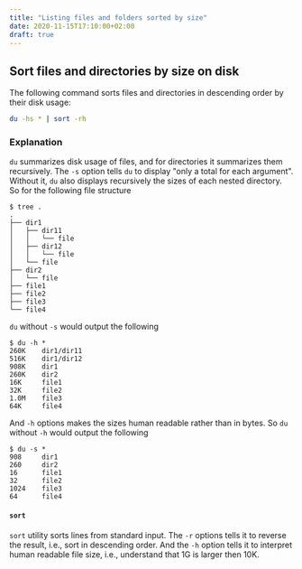 ```yaml
---
title: "Listing files and folders sorted by size"
date: 2020-11-15T17:10:00+02:00
draft: true
---
```


## Sort files and directories by size on disk

The following command sorts files and directories in descending order by their
disk usage:

```bash
du -hs * | sort -rh
```

### Explanation

`du` summarizes disk usage of files, and for directories it summarizes them
recursively. The `-s` option tells `du` to display "only a total for each
argument". Without it, `du` also displays recursively the sizes of each nested
directory. So for the following file structure

```
$ tree .
.
├── dir1
│   ├── dir11
│   │   └── file
│   ├── dir12
│   │   └── file
│   └── file
├── dir2
│   └── file
├── file1
├── file2
├── file3
└── file4
```

`du` without `-s` would output the following

```
$ du -h * 
260K    dir1/dir11
516K    dir1/dir12
908K    dir1
260K    dir2
16K     file1
32K     file2
1.0M    file3
64K     file4
```

And `-h` options makes the sizes human readable rather than in bytes. So `du`
without `-h` would output the following

```
$ du -s *
908     dir1
260     dir2
16      file1
32      file2
1024    file3
64      file4
```


#### `sort`

`sort` utility sorts lines from standard input. The `-r` options tells it to
reverse the result, i.e., sort in descending order. And the `-h` option tells it
to interpret human readable file size, i.e., understand that 1G is larger then
10K.
